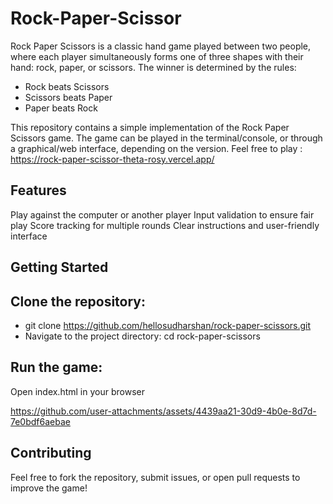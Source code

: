 # Rock-Paper-Scissor
Rock Paper Scissors is a classic hand game played between two people, where each player simultaneously forms one of three shapes with their hand: rock, paper, or scissors.
The winner is determined by the rules:

- Rock beats Scissors
- Scissors beats Paper
- Paper beats Rock

This repository contains a simple implementation of the Rock Paper Scissors game. The game can be played in the terminal/console, or through a graphical/web interface, depending on the version.
Feel free to play : https://rock-paper-scissor-theta-rosy.vercel.app/
## Features
Play against the computer or another player
Input validation to ensure fair play
Score tracking for multiple rounds
Clear instructions and user-friendly interface

## Getting Started

## Clone the repository:
- git clone https://github.com/hellosudharshan/rock-paper-scissors.git
- Navigate to the project directory: cd rock-paper-scissors

## Run the game:
Open index.html in your browser


https://github.com/user-attachments/assets/4439aa21-30d9-4b0e-8d7d-7e0bdf6aebae



## Contributing
Feel free to fork the repository, submit issues, or open pull requests to improve the game!

